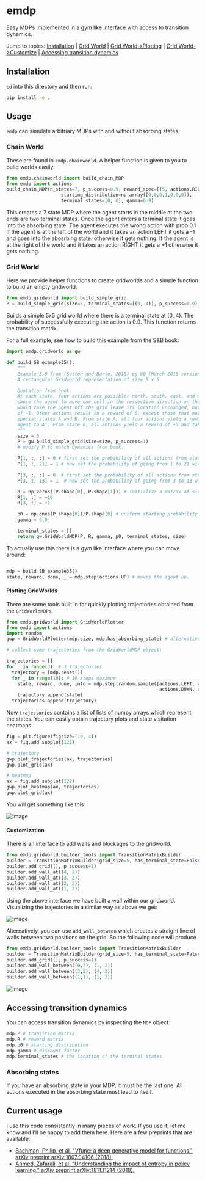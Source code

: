 # emdp

Easy MDPs implemented in a gym like interface with access to transition dynamics.

Jump to topics: [Installation](#installation) | [Grid World](#grid-world) | [Grid World->Plotting](#plotting-gridworlds) | [Grid World->Customize](#customization) | [Accessing transition dynamics](#accessing-transition-dynamics)

## Installation

`cd` into this directory and then run:

```bash
pip install -e .
```

## Usage

`emdp` can simulate arbitriary MDPs with and without absorbing states.

### Chain World

These are found in `emdp.chainworld`. A helper function is given to you to build worlds easily:

```python
from emdp.chainworld import build_chain_MDP
from emdp import actions
build_chain_MDP(n_states=7, p_success=0.9, reward_spec=[(5, actions.RIGHT, +1), (1, actions.LEFT, -1)]
                    starting_distribution=np.array([0,0,0,1,0,0,0]),
                    terminal_states=[0, 6], gamma=0.9)
```
This creates a 7 state MDP where the agent starts in the middle at the two ends are two terminal states.
Once the agent enters a terminal state it goes into the absorbing state. The agent executes the wrong action with prob 0.1
If the agent is at the left of the world and it takes an action LEFT it gets a -1 and goes into the abosrbing state.
otherwise it gets nothing. If the agent is at the right of the world and it takes an action RIGHT it gets a +1 otherwise it gets nothing.

### Grid World

Here we provide helper functions to create gridworlds and a simple function to build an empty gridworld.
```python
from emdp.gridworld import build_simple_grid
P = build_simple_grid(size=5, terminal_states=[(0, 4)], p_success=0.9)
```
Builds a simple 5x5 grid world where there is a terminal state at (0, 4). The probability of successfully executing the action is 0.9. This function returns the transition matrix.

For a full example, see how to build this example from the S&B book:

```python
import emdp.gridworld as gw

def build_SB_example35():
    """
    Example 3.5 from (Sutton and Barto, 2018) pg 60 (March 2018 version).
    A rectangular Gridworld representation of size 5 x 5.

    Quotation from book:
    At each state, four actions are possible: north, south, east, and west, which deterministically
    cause the agent to move one cell in the respective direction on the grid. Actions that
    would take the agent off the grid leave its location unchanged, but also result in a reward
    of −1. Other actions result in a reward of 0, except those that move the agent out of the
    special states A and B. From state A, all four actions yield a reward of +10 and take the
    agent to A'. From state B, all actions yield a reward of +5 and take the agent to B'
    """
    size = 5
    P = gw.build_simple_grid(size=size, p_success=1)
    # modify P to match dynamics from book.

    P[1, :, :] = 0 # first set the probability of all actions from state 1 to zero
    P[1, :, 21] = 1 # now set the probability of going from 1 to 21 with prob 1 for all actions

    P[3, :, :] = 0  # first set the probability of all actions from state 3 to zero
    P[3, :, 13] = 1  # now set the probability of going from 3 to 13 with prob 1 for all actions

    R = np.zeros((P.shape[0], P.shape[1])) # initialize a matrix of size |S|x|A|
    R[1, :] = +10
    R[3, :] = +1

    p0 = np.ones(P.shape[0])/P.shape[0] # uniform starting probability (assumed)
    gamma = 0.9

    terminal_states = []
    return gw.GridWorldMDP(P, R, gamma, p0, terminal_states, size)
```

To actually use this there is a gym like interface where you can move around:

```python

mdp = build_SB_example35()
state, reward, done, _ = mdp.step(actions.UP) # moves the agent up.
```

#### Plotting GridWorlds

There are some tools built in for quickly plotting trajectories obtained from the `GridWorldMDP`s.

```python
from emdp.gridworld import GridWorldPlotter
from emdp import actions
import random
gwp = GridWorldPlotter(mdp.size, mdp.has_absorbing_state) # alternatively you can use GridWorldPlotter.from_mdp(mdp)

# collect some trajectories from the GridWorldMDP object:

trajectories = []
for _ in range(3): # 3 trajectories
  trajectory = [mdp.reset()]
  for _ in range(10): # 10 steps maximum
    state, reward, done, info = mdp.step(random.sample([actions.LEFT, actions.RIGHT, 
                                                        actions.DOWN, actions.UP], 1)[0])
    trajectory.append(state)
  trajectories.append(trajectory)
```

Now `trajectories` contains a list of lists of numpy arrays which represent the states. You can easily obtain trajectory plots and state visitation heatmaps:

```python
fig = plt.figure(figsize=(10, 4))
ax = fig.add_subplot(121)

# trajectory
gwp.plot_trajectories(ax, trajectories)
gwp.plot_grid(ax)

# heatmap
ax = fig.add_subplot(122)
gwp.plot_heatmap(ax, trajectories)
gwp.plot_grid(ax)
```

You will get something like this:

![image](https://user-images.githubusercontent.com/6295292/39479043-20587d32-4d32-11e8-82ae-7deddca8dc07.png)

#### Customization

There is an interface to add walls and blockages to the gridworld.

```python
from emdp.gridworld.builder_tools import TransitionMatrixBuilder
builder = TransitionMatrixBuilder(grid_size=5, has_terminal_state=False)
builder.add_grid([], p_success=1)
builder.add_wall_at((4, 2))
builder.add_wall_at((3, 2))
builder.add_wall_at((2, 2))
builder.add_wall_at((1, 2))
```

Using the above interface we have built a wall within our gridworld. Visualizing the trajectories in a similar way as above we get:

![image](https://user-images.githubusercontent.com/6295292/39713910-667750c2-51f6-11e8-9e80-b24b4861afda.png)


Alternatively, you can use `add_wall_between` which creates a straight line of walls between two positions on the grid.
So the following code will produce
```python
from emdp.gridworld.builder_tools import TransitionMatrixBuilder
builder = TransitionMatrixBuilder(grid_size=5, has_terminal_state=False)
builder.add_grid([], p_success=1)
builder.add_wall_between((0,2), (1, 2))
builder.add_wall_between((3,2), (4, 2))
builder.add_wall_between((1,1), (1, 3))
```

![image](https://user-images.githubusercontent.com/6295292/39715133-376e147e-51fa-11e8-98c4-d14528c330a6.png)


## Accessing transition dynamics

You can access transition dynamics by inspecting the `MDP` object:

```python
mdp.P # transition matrix
mdp.R # reward matrix
mdp.p0 # starting distribution
mdp.gamma # discount factor
mdp.terminal_states # the location of the terminal states
```

### Absorbing states

If you have an absorbing state in your MDP, it must be the last one. All actions executed in the absorbing state must lead to itself.


## Current usage

I use this code consistently in many pieces of work. If you use it, let me know and I'll be happy to add them here. Here are a few preprints that are available:


- [Bachman, Philip, et al. "Vfunc: a deep generative model for functions." arXiv preprint arXiv:1807.04106 (2018).](https://arxiv.org/abs/1807.04106)
- [Ahmed, Zafarali, et al. "Understanding the impact of entropy in policy learning." arXiv preprint arXiv:1811.11214 (2018).](https://arxiv.org/abs/1811.11214)


